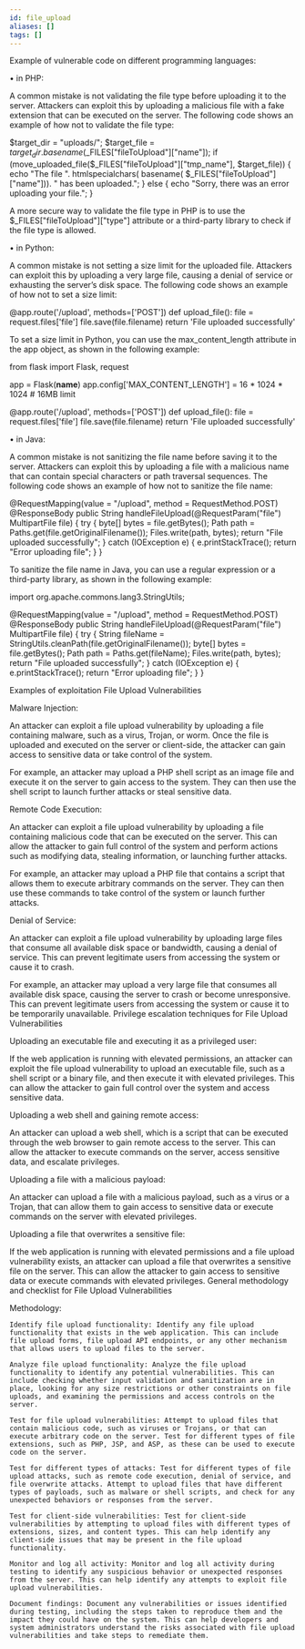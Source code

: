 ```yaml
---
id: file_upload
aliases: []
tags: []
---
```



Example of vulnerable code on different programming languages:


• in PHP:

A common mistake is not validating the file type before uploading it to the server. Attackers can exploit this by uploading a malicious file with a fake extension that can be executed on the server. The following code shows an example of how not to validate the file type:

$target_dir = "uploads/";
$target_file = $target_dir . basename($_FILES["fileToUpload"]["name"]);
if (move_uploaded_file($_FILES["fileToUpload"]["tmp_name"], $target_file)) {
    echo "The file ". htmlspecialchars( basename( $_FILES["fileToUpload"]["name"])). " has been uploaded.";
} else {
    echo "Sorry, there was an error uploading your file.";
}


A more secure way to validate the file type in PHP is to use the $_FILES["fileToUpload"]["type"] attribute or a third-party library to check if the file type is allowed.

• in Python:

A common mistake is not setting a size limit for the uploaded file. Attackers can exploit this by uploading a very large file, causing a denial of service or exhausting the server’s disk space. The following code shows an example of how not to set a size limit:

@app.route('/upload', methods=['POST'])
def upload_file():
    file = request.files['file']
    file.save(file.filename)
    return 'File uploaded successfully'


To set a size limit in Python, you can use the max_content_length attribute in the app object, as shown in the following example:

from flask import Flask, request

app = Flask(__name__)
app.config['MAX_CONTENT_LENGTH'] = 16 * 1024 * 1024  # 16MB limit

@app.route('/upload', methods=['POST'])
def upload_file():
    file = request.files['file']
    file.save(file.filename)
    return 'File uploaded successfully'


• in Java:

A common mistake is not sanitizing the file name before saving it to the server. Attackers can exploit this by uploading a file with a malicious name that can contain special characters or path traversal sequences. The following code shows an example of how not to sanitize the file name:

@RequestMapping(value = "/upload", method = RequestMethod.POST)
@ResponseBody
public String handleFileUpload(@RequestParam("file") MultipartFile file) {
    try {
        byte[] bytes = file.getBytes();
        Path path = Paths.get(file.getOriginalFilename());
        Files.write(path, bytes);
        return "File uploaded successfully";
    } catch (IOException e) {
        e.printStackTrace();
        return "Error uploading file";
    }
}


To sanitize the file name in Java, you can use a regular expression or a third-party library, as shown in the following example:

import org.apache.commons.lang3.StringUtils;

@RequestMapping(value = "/upload", method = RequestMethod.POST)
@ResponseBody
public String handleFileUpload(@RequestParam("file") MultipartFile file) {
    try {
        String fileName = StringUtils.cleanPath(file.getOriginalFilename());
        byte[] bytes = file.getBytes();
        Path path = Paths.get(fileName);
        Files.write(path, bytes);
        return "File uploaded successfully";
    } catch (IOException e) {
        e.printStackTrace();
        return "Error uploading file";
    }
}

Examples of exploitation File Upload Vulnerabilities

Malware Injection:

An attacker can exploit a file upload vulnerability by uploading a file containing malware, such as a virus, Trojan, or worm. Once the file is uploaded and executed on the server or client-side, the attacker can gain access to sensitive data or take control of the system.

For example, an attacker may upload a PHP shell script as an image file and execute it on the server to gain access to the system. They can then use the shell script to launch further attacks or steal sensitive data.

Remote Code Execution:

An attacker can exploit a file upload vulnerability by uploading a file containing malicious code that can be executed on the server. This can allow the attacker to gain full control of the system and perform actions such as modifying data, stealing information, or launching further attacks.

For example, an attacker may upload a PHP file that contains a script that allows them to execute arbitrary commands on the server. They can then use these commands to take control of the system or launch further attacks.

Denial of Service:

An attacker can exploit a file upload vulnerability by uploading large files that consume all available disk space or bandwidth, causing a denial of service. This can prevent legitimate users from accessing the system or cause it to crash.

For example, an attacker may upload a very large file that consumes all available disk space, causing the server to crash or become unresponsive. This can prevent legitimate users from accessing the system or cause it to be temporarily unavailable.
Privilege escalation techniques for File Upload Vulnerabilities

Uploading an executable file and executing it as a privileged user:

If the web application is running with elevated permissions, an attacker can exploit the file upload vulnerability to upload an executable file, such as a shell script or a binary file, and then execute it with elevated privileges. This can allow the attacker to gain full control over the system and access sensitive data.

Uploading a web shell and gaining remote access:

An attacker can upload a web shell, which is a script that can be executed through the web browser to gain remote access to the server. This can allow the attacker to execute commands on the server, access sensitive data, and escalate privileges.

Uploading a file with a malicious payload:

An attacker can upload a file with a malicious payload, such as a virus or a Trojan, that can allow them to gain access to sensitive data or execute commands on the server with elevated privileges.

Uploading a file that overwrites a sensitive file:

If the web application is running with elevated permissions and a file upload vulnerability exists, an attacker can upload a file that overwrites a sensitive file on the server. This can allow the attacker to gain access to sensitive data or execute commands with elevated privileges.
General methodology and checklist for File Upload Vulnerabilities

Methodology:

    Identify file upload functionality: Identify any file upload functionality that exists in the web application. This can include file upload forms, file upload API endpoints, or any other mechanism that allows users to upload files to the server.

    Analyze file upload functionality: Analyze the file upload functionality to identify any potential vulnerabilities. This can include checking whether input validation and sanitization are in place, looking for any size restrictions or other constraints on file uploads, and examining the permissions and access controls on the server.

    Test for file upload vulnerabilities: Attempt to upload files that contain malicious code, such as viruses or Trojans, or that can execute arbitrary code on the server. Test for different types of file extensions, such as PHP, JSP, and ASP, as these can be used to execute code on the server.

    Test for different types of attacks: Test for different types of file upload attacks, such as remote code execution, denial of service, and file overwrite attacks. Attempt to upload files that have different types of payloads, such as malware or shell scripts, and check for any unexpected behaviors or responses from the server.

    Test for client-side vulnerabilities: Test for client-side vulnerabilities by attempting to upload files with different types of extensions, sizes, and content types. This can help identify any client-side issues that may be present in the file upload functionality.

    Monitor and log all activity: Monitor and log all activity during testing to identify any suspicious behavior or unexpected responses from the server. This can help identify any attempts to exploit file upload vulnerabilities.

    Document findings: Document any vulnerabilities or issues identified during testing, including the steps taken to reproduce them and the impact they could have on the system. This can help developers and system administrators understand the risks associated with file upload vulnerabilities and take steps to remediate them.
